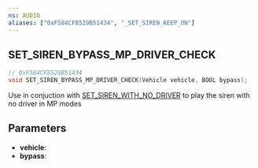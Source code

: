 ```yaml
---
ns: AUDIO
aliases: ["0xF584CF8529B51434", "_SET_SIREN_KEEP_ON"]
---
```

## SET_SIREN_BYPASS_MP_DRIVER_CHECK

```c
// 0xF584CF8529B51434
void SET_SIREN_BYPASS_MP_DRIVER_CHECK(Vehicle vehicle, BOOL bypass);
```

Use in conjuction with [SET_SIREN_WITH_NO_DRIVER](#_0x1FEF0683B96EBCF2) to play the siren with no driver in MP modes


## Parameters
* **vehicle**:
* **bypass**:
